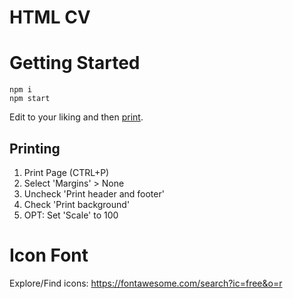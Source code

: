 # HTML CV

# Getting Started

    npm i
    npm start

Edit to your liking and then [print](#printing).

## Printing

1. Print Page (CTRL+P)
2. Select 'Margins' > None
3. Uncheck 'Print header and footer'
4. Check 'Print background'
5. OPT: Set 'Scale' to 100

# Icon Font

Explore/Find icons: https://fontawesome.com/search?ic=free&o=r
